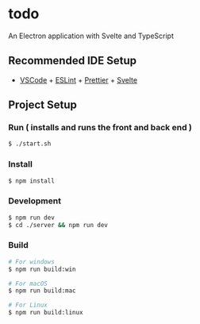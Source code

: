 # todo

An Electron application with Svelte and TypeScript

## Recommended IDE Setup

- [VSCode](https://code.visualstudio.com/) + [ESLint](https://marketplace.visualstudio.com/items?itemName=dbaeumer.vscode-eslint) + [Prettier](https://marketplace.visualstudio.com/items?itemName=esbenp.prettier-vscode) + [Svelte](https://marketplace.visualstudio.com/items?itemName=svelte.svelte-vscode)

## Project Setup

### Run ( installs and runs the front and back end )

```bash
$ ./start.sh
```

### Install

```bash
$ npm install
```

### Development

```bash
$ npm run dev
$ cd ./server && npm run dev
```

### Build

```bash
# For windows
$ npm run build:win

# For macOS
$ npm run build:mac

# For Linux
$ npm run build:linux
```
